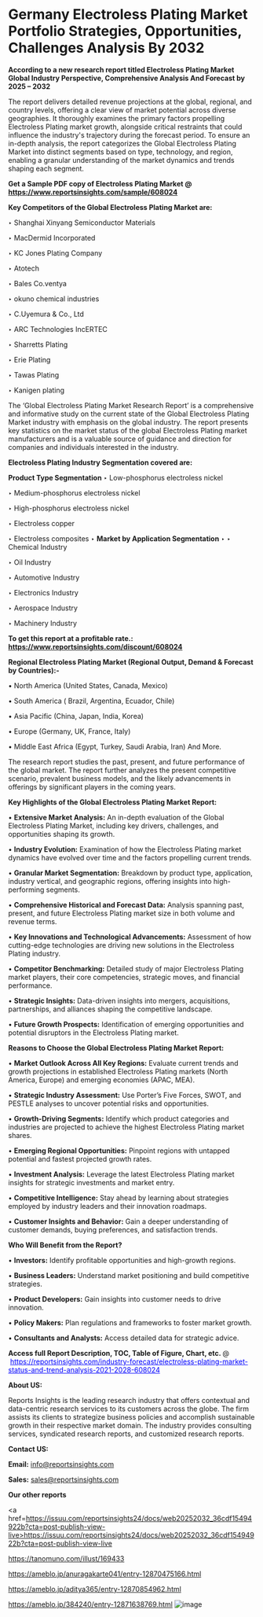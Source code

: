 # Germany Electroless Plating Market Portfolio Strategies, Opportunities, Challenges Analysis By 2032

<strong>According to a new research report titled Electroless Plating Market Global Industry Perspective, Comprehensive Analysis And Forecast by 2025 – 2032</strong>

The report delivers detailed revenue projections at the global, regional, and country levels, offering a clear view of market potential across diverse geographies. It thoroughly examines the primary factors propelling Electroless Plating market growth, alongside critical restraints that could influence the industry's trajectory during the forecast period. To ensure an in-depth analysis, the report categorizes the Global Electroless Plating Market into distinct segments based on type, technology, and region, enabling a granular understanding of the market dynamics and trends shaping each segment.

<strong>Get a Sample PDF copy of Electroless Plating Market </strong><strong>@<a href=https://www.reportsinsights.com/sample/608024 style=color:#0000ff;> https://www.reportsinsights.com/sample/608024</a></strong></font>

<strong>Key Competitors of the Global Electroless Plating Market are:</strong>

‣ Shanghai Xinyang Semiconductor Materials

‣ MacDermid Incorporated

‣ KC Jones Plating Company

‣ Atotech

‣ Bales
 Co.ventya

‣ okuno chemical industries

‣ C.Uyemura & Co., Ltd

‣ ARC Technologies
 IncERTEC

‣ Sharretts Plating

‣ Erie Plating

‣ Tawas Plating

‣ Kanigen plating

The ‘Global Electroless Plating Market Research Report’ is a comprehensive and informative study on the current state of the Global Electroless Plating Market industry with emphasis on the global industry. The report presents key statistics on the market status of the global Electroless Plating market manufacturers and is a valuable source of guidance and direction for companies and individuals interested in the industry.

<strong>Electroless Plating Industry Segmentation covered are:</strong>

<strong>Product Type Segmentation</strong>
‣
Low-phosphorus electroless nickel

‣ Medium-phosphorus electroless nickel

‣ High-phosphorus electroless nickel

‣ Electroless copper

‣ Electroless composites
‣ 
<strong>Market by Application Segmentation</strong>
‣
‣  Chemical Industry

‣ Oil Industry

‣ Automotive Industry

‣ Electronics Industry

‣ Aerospace Industry

‣ Machinery Industry

<strong>To get this report at a profitable rate.: <a href=https://www.reportsinsights.com/discount/608024 style=color:#0000ff;>https://www.reportsinsights.com/discount/608024</a></strong></font>

<strong>Regional Electroless Plating Market (Regional Output, Demand &amp; Forecast by Countries):-</strong>

• North America (United States, Canada, Mexico)

• South America ( Brazil, Argentina, Ecuador, Chile)

• Asia Pacific (China, Japan, India, Korea)

• Europe (Germany, UK, France, Italy)

• Middle East Africa (Egypt, Turkey, Saudi Arabia, Iran) And More.

The research report studies the past, present, and future performance of the global market. The report further analyzes the present competitive scenario, prevalent business models, and the likely advancements in offerings by significant players in the coming years.

<strong>Key Highlights of the Global Electroless Plating Market Report:</strong>

• <strong>Extensive Market Analysis:</strong> An in-depth evaluation of the Global Electroless Plating Market, including key drivers, challenges, and opportunities shaping its growth.

• <strong>Industry Evolution:</strong> Examination of how the Electroless Plating market dynamics have evolved over time and the factors propelling current trends.

• <strong>Granular Market Segmentation:</strong> Breakdown by product type, application, industry vertical, and geographic regions, offering insights into high-performing segments.

• <strong>Comprehensive Historical and Forecast Data:</strong> Analysis spanning past, present, and future Electroless Plating market size in both volume and revenue terms.

• <strong>Key Innovations and Technological Advancements:</strong> Assessment of how cutting-edge technologies are driving new solutions in the Electroless Plating industry.

• <strong>Competitor Benchmarking:</strong> Detailed study of major Electroless Plating market players, their core competencies, strategic moves, and financial performance.

• <strong>Strategic Insights:</strong> Data-driven insights into mergers, acquisitions, partnerships, and alliances shaping the competitive landscape.

• <strong>Future Growth Prospects:</strong> Identification of emerging opportunities and potential disruptors in the Electroless Plating market.

<strong>Reasons to Choose the Global Electroless Plating Market Report:</strong>

• <strong>Market Outlook Across All Key Regions:</strong> Evaluate current trends and growth projections in established Electroless Plating markets (North America, Europe) and emerging economies (APAC, MEA).

• <strong>Strategic Industry Assessment:</strong> Use Porter’s Five Forces, SWOT, and PESTLE analyses to uncover potential risks and opportunities.

• <strong>Growth-Driving Segments:</strong> Identify which product categories and industries are projected to achieve the highest Electroless Plating market shares.

• <strong>Emerging Regional Opportunities:</strong> Pinpoint regions with untapped potential and fastest projected growth rates.

• <strong>Investment Analysis:</strong> Leverage the latest Electroless Plating market insights for strategic investments and market entry.

• <strong>Competitive Intelligence:</strong> Stay ahead by learning about strategies employed by industry leaders and their innovation roadmaps.

• <strong>Customer Insights and Behavior:</strong> Gain a deeper understanding of customer demands, buying preferences, and satisfaction trends.

<strong>Who Will Benefit from the Report?</strong>

• <strong>Investors:</strong> Identify profitable opportunities and high-growth regions.

• <strong>Business Leaders:</strong> Understand market positioning and build competitive strategies.

• <strong>Product Developers:</strong> Gain insights into customer needs to drive innovation.

• <strong>Policy Makers:</strong> Plan regulations and frameworks to foster market growth.

• <strong>Consultants and Analysts:</strong> Access detailed data for strategic advice.
</ul>
<strong>Access full Report Description, TOC, Table of Figure, Chart, etc. </strong>@  <a href=https://reportsinsights.com/industry-forecast/electroless-plating-market-status-and-trend-analysis-2021-2028-608024 style=color:#0000ff;>https://reportsinsights.com/industry-forecast/electroless-plating-market-status-and-trend-analysis-2021-2028-608024</a></font>

<strong><strong>About US</strong>:</strong>

Reports Insights is the leading research industry that offers contextual and data-centric research services to its customers across the globe. The firm assists its clients to strategize business policies and accomplish sustainable growth in their respective market domain. The industry provides consulting services, syndicated research reports, and customized research reports.

<strong>Contact US:</strong>

<p class=""""><b>Email:</b> <a href=mailto:info@reportsinsights.com>info@reportsinsights.com</a></p>
<p class=""""><b>Sales:</b> <a href=mailto:sales@reportsinsights.com>sales@reportsinsights.com</a></p>

<strong>Our other reports</strong>

<a href=https://issuu.com/reportsinsights24/docs/web20252032_36cdf15494922b?cta=post-publish-view-live>https://issuu.com/reportsinsights24/docs/web20252032_36cdf15494922b?cta=post-publish-view-live</a>

<a href=https://tanomuno.com/illust/169433>https://tanomuno.com/illust/169433</a>

<a href=https://ameblo.jp/anuragakarte041/entry-12870475166.html>https://ameblo.jp/anuragakarte041/entry-12870475166.html</a>

<a href=https://ameblo.jp/aditya365/entry-12870854962.html>https://ameblo.jp/aditya365/entry-12870854962.html</a>

<a href=https://ameblo.jp/384240/entry-12871638769.html>https://ameblo.jp/384240/entry-12871638769.html</a>
![image](https://github.com/user-attachments/assets/c3e02171-49c7-4421-8c7d-5ff0bdc60c7b)
